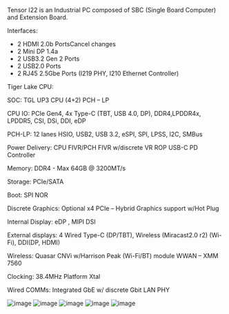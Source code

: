 Tensor I22 is an Industrial PC composed of SBC (Single Board Computer) and Extension Board.

Interfaces:

- 2 HDMI 2.0b PortsCancel changes
- 2 Mini DP 1.4a
- 2 USB3.2 Gen 2 Ports
- 2 USB2.0 Ports
- 2 RJ45 2.5Gbe Ports (I219 PHY, I210 Ethernet Controller)



Tiger Lake CPU:

SOC: TGL UP3 CPU (4+2)
     PCH – LP
     
CPU IO: PCIe Gen4, 4x Type-C (TBT, USB 4.0, DP), DDR4,LPDDR4x, LPDDR5, CSI, DSi, DDI, eDP

PCH-LP: 12 lanes HSIO, USB2, USB 3.2, eSPI, SPI, LPSS, I2C, SMBus

Power Delivery: CPU FIVR/PCH FIVR w/discrete VR ROP USB-C PD Controller

Memory: DDR4 - Max 64GB @ 3200MT/s 

Storage: PCIe/SATA

Boot: SPI NOR

Discrete Graphics: Optional x4 PCIe – Hybrid Graphics support w/Hot Plug 

Internal Display: eDP , MIPI DSI

External displays: 4 Wired Type-C (DP/TBT), Wireless (Miracast2.0 r2) (Wi-Fi), DDI(DP, HDMI)

Wireless: Quasar CNVi w/Harrison Peak (Wi-Fi/BT) module WWAN – XMM 7560

Clocking: 38.4MHz Platform Xtal

Wired COMMs: Integrated GbE w/ discrete Gbit LAN PHY

![image](https://user-images.githubusercontent.com/13163663/148600980-852e8595-822f-44c0-af1b-0c5d6daa5ff2.png)
![image](https://user-images.githubusercontent.com/13163663/148600996-31ccb4c9-1d49-42d4-b275-ecda9ad71896.png)
![image](https://user-images.githubusercontent.com/13163663/148600936-e441aa87-6a56-4540-bbee-e9fceaf63776.png)
![image](https://user-images.githubusercontent.com/13163663/148601054-02544d76-52c6-4502-93d0-40dde080b67c.png)
![image](https://user-images.githubusercontent.com/13163663/148601078-be7870c9-6758-44b9-9f79-9fa1c7b48515.png)

